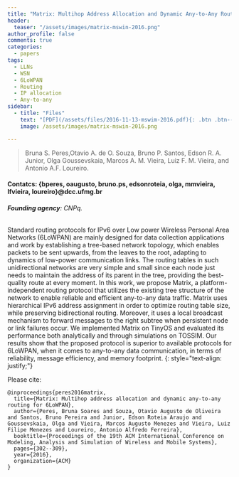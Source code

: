 ```yaml
---
title: "Matrix: Multihop Address Allocation and Dynamic Any-to-Any Routing for 6LoWPAN"
header:
  teaser: "/assets/images/matrix-mswin-2016.png"
author_profile: false
comments: true
categories:
  - papers
tags:
  - LLNs
  - WSN
  - 6LoWPAN
  - Routing
  - IP allocation
  - Any-to-any
sidebar:
  - title: "Files"
    text: "[PDF](/assets/files/2016-11-13-mswim-2016.pdf){: .btn .btn--success} [ACM-DL](https://doi.org/10.1145/2988287.2989139){: .btn} [Talk](/assets/files/2016-11-13-talk-Matrix-MSWiM.pptx){: .btn .btn--info}"
    image: /assets/images/matrix-mswin-2016.png

---
```


> Bruna S. Peres,Otavio A. de O. Souza, Bruno P. Santos, Edson R. A. Junior, Olga Goussevskaia, Marcos A. M. Vieira, Luiz F. M. Vieira, and Antonio A.F. Loureiro.
#### Contatcs: {bperes, oaugusto, bruno.ps, edsonroteia, olga, mmvieira, lfvieira, loureiro}@dcc.ufmg.br
###### **Founding agency**: CNPq.

Standard routing protocols for IPv6 over Low power Wireless Personal Area Networks (6LoWPAN) are mainly designed for data collection applications and work by establishing a tree-based network topology, which enables packets to be sent upwards, from the leaves to the root, adapting to dynamics of low-power communication links. The routing tables in such unidirectional networks are very simple and small since each node just needs to maintain the address of its parent in the tree, providing the best-quality route at every moment. In this work, we propose Matrix, a platform-independent routing protocol that utilizes the existing tree structure of the network to enable reliable and efficient any-to-any data traffic. Matrix uses hierarchical IPv6 address assignment in order to optimize routing table size, while preserving bidirectional routing. Moreover, it uses a local broadcast mechanism to forward messages to the right subtree when persistent node or link failures occur. We implemented Matrix on TinyOS and evaluated its performance both analytically and through simulations on TOSSIM. Our results show that the proposed protocol is superior to available protocols for 6LoWPAN, when it comes to any-to-any data communication, in terms of reliability, message efficiency, and memory footprint.
{: style="text-align: justify;"}

Please cite:
```TeX
@inproceedings{peres2016matrix,
  title={Matrix: Multihop address allocation and dynamic any-to-any routing for 6LoWPAN},
  author={Peres, Bruna Soares and Souza, Otavio Augusto de Oliveira and Santos, Bruno Pereira and Junior, Edson Roteia Araujo and Goussevskaia, Olga and Vieira, Marcos Augusto Menezes and Vieira, Luiz Filipe Menezes and Loureiro, Antonio Alfredo Ferreira},
  booktitle={Proceedings of the 19th ACM International Conference on Modeling, Analysis and Simulation of Wireless and Mobile Systems},
  pages={302--309},
  year={2016},
  organization={ACM}
}
```